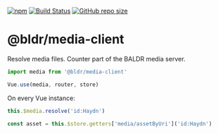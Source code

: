 [![npm](https://img.shields.io/npm/v/baldr.svg)](https://www.npmjs.com/package/baldr)
[![Build Status](https://travis-ci.org/Josef-Friedrich/baldr.svg?branch=master)](https://travis-ci.org/Josef-Friedrich/baldr)
[![GitHub repo size](https://img.shields.io/github/repo-size/Josef-Friedrich/baldr.svg)](https://github.com/Josef-Friedrich/baldr)

# @bldr/media-client

Resolve media files. Counter part of the BALDR media server.

```js
import media from '@bldr/media-client'

Vue.use(media, router, store)
```

On every Vue instance:

```js
this.$media.resolve('id:Haydn')

const asset = this.$store.getters['media/assetByUri']('id:Haydn')
```
